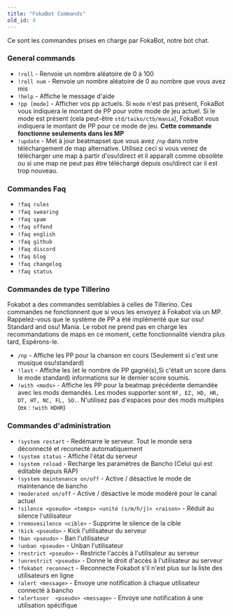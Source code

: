 ```yaml
---
title: "FokaBot Commands"
old_id: 4
---
```

Ce sont les commandes prises en charge par FokaBot, notre bot chat.

### General commands
- `!roll` - Renvoie un nombre aléatoire de 0 à 100  
- `!roll num` - Renvoie un nombre aléatoire de 0 au nombre que vous avez mis  
- `!help` - Affiche le message d'aide 
- `!pp [mode]` - Afficher vos pp actuels. Si `mode` n'est pas présent, FokaBot vous indiquera le montant de PP pour votre mode de jeu actuel. Si le mode est présent (cela peut-être `std/taiko/ctb/mania`), FokaBot vous indiquera le montant de PP pour ce mode de jeu. **Cette commande fonctionne seulements dans les MP**
- `!update` - Met à jour beatmapset que vous avez `/np` dans notre téléchargement de map alternative. Utilisez ceci si vous venez de télécharger une map à partir d'osu!direct et il apparaît comme obsolète ou si une map ne peut pas être téléchargé depuis osu!direct car il est trop nouveau.

### Commandes Faq
- `!faq rules`  
- `!faq swearing`  
- `!faq spam`  
- `!faq offend`  
- `!faq english`  
- `!faq github`  
- `!faq discord`  
- `!faq blog`  
- `!faq changelog`  
- `!faq status`  

### Commandes de type Tillerino
Fokabot a des commandes semblables à celles de Tillerino. Ces commandes ne fonctionnent que si vous les envoyez à Fokabot via un MP. Rappelez-vous que le système de PP a été implémenté que sur osu! Standard and osu! Mania. Le robot ne prend pas en charge les recommandations de maps en ce moment, cette fonctionnalité viendra plus tard, Espérons-le.

- `/np` - Affiche les PP pour la chanson en cours  (Seulement si c'est une musique osu!standard)  
- `!last` - Affiche les (et le nombre de PP gagné(s),Si c'était un score dans le mode standard) informations sur le dernier score soumis.
- `!with <mods>` - Affiche les PP pour la beatmap précédente demandée avec les mods demandés. Les modes supporter sont `NF, EZ, HD, HR, DT, HT, NC, FL, SO.`. N'utilisez pas d'espaces pour des mods multiples (ex : `!with HDHR`)

### Commandes d'administration
- `!system restart` - Redémarre le serveur. Tout le monde sera déconnecté et reconecté automatiquement  
- `!system status` - Affiche l'état du serveur 
- `!system reload` - Recharge les paramètres de Bancho (Celui qui est éditable depuis RAP)  
- `!system maintenance on/off` - Active / désactive le mode de maintenance de bancho 
- `!moderated on/off` - Active / désactive le mode modéré pour le canal actuel 
- `!silence <pseudo> <temps> <unité (s/m/h/j)> <raison>` - Réduit au silence l'utilisateur  
- `!removesilence <cible>` - Supprime le silence de la cible   
- `!kick <pseudo>` - Kick l'utilisateur du serveur 
- `!ban <pseudo>` - Ban l'utilisateur
- `!unban <pseudo>` - Unban l'utilisateur  
- `!restrict <pseudo>` - Restricte l'accès à l'utilisateur au serveur
- `!unrestrict <pseudo>` - Donne le droit d'accès à l'utilisateur au serveur 
- `!fokabot reconnect` - Reconnecte Fokabot s'il n'est plus sur la liste des utilisateurs en ligne  
- `!alert <message>` - Envoye une notification à chaque utilisateur connecté à bancho
- `!alertuser  <pseudo> <message>` - Envoye une notification à une utilisation spécifique
